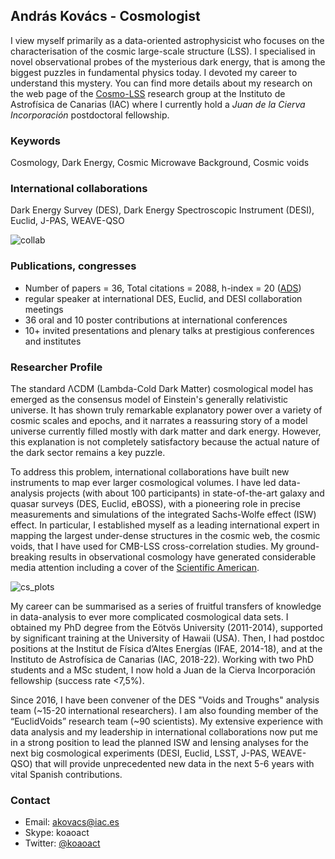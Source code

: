 ## András Kovács - Cosmologist

I view myself primarily as a data-oriented astrophysicist who focuses on the characterisation of the cosmic large-scale structure (LSS). I specialised in novel observational probes of the mysterious dark energy, that is among the biggest puzzles in fundamental physics today. I devoted my career to understand this mystery. You can find more details about my research on the web page of the [Cosmo-LSS](http://research.iac.es/proyecto/cosmolss/pages/en/about-contact.php) research group at the Instituto de Astrofísica de Canarias (IAC) where I currently hold a _Juan de la Cierva Incorporación_ postdoctoral fellowship.

### Keywords

Cosmology, Dark Energy, Cosmic Microwave Background, Cosmic voids

### International collaborations

Dark Energy Survey (DES), Dark Energy Spectroscopic Instrument (DESI), Euclid, J-PAS, WEAVE-QSO

![collab](https://user-images.githubusercontent.com/11870801/152979281-e02c008c-e9f6-48f4-ac8e-d78c57fc82f1.png)

### Publications, congresses
- Number of papers = 36,  Total citations = 2088,  h-index = 20 ([ADS](https://ui.adsabs.harvard.edu/public-libraries/Kalh3TzVTsyj5YNmtTE4oQ))
- regular speaker at international DES, Euclid, and DESI collaboration meetings
- 36 oral and 10 poster contributions at international conferences
- 10+ invited presentations and plenary talks at prestigious conferences and institutes

### Researcher Profile

The standard ΛCDM (Lambda-Cold Dark Matter) cosmological model has emerged as the consensus model of Einstein's generally relativistic universe. It has shown truly remarkable explanatory power over a variety of cosmic scales and epochs, and it narrates a reassuring story of a model universe currently filled mostly with dark matter and dark energy. However, this explanation is not completely satisfactory because the actual nature of the dark sector remains a key puzzle.

To address this problem, international collaborations have built new instruments to map ever larger cosmological volumes. I have led data-analysis projects (with about 100 participants) in state-of-the-art galaxy and quasar surveys (DES, Euclid, eBOSS), with a pioneering role in precise measurements and simulations of the integrated Sachs-Wolfe effect (ISW) effect. In particular, I established myself as a leading international expert in mapping the largest under-dense structures in the cosmic web, the cosmic voids, that I have used for CMB-LSS cross-correlation studies. My ground-breaking results in observational cosmology have generated considerable media attention including a cover of the [Scientific American](https://www.scientificamerican.com/article/the-emptiest-place-in-space/).

![cs_plots](https://user-images.githubusercontent.com/11870801/152980146-3a629d32-1445-4efc-9887-98c10812f922.png)

My career can be summarised as a series of fruitful transfers of knowledge in data-analysis to ever more complicated cosmological data sets. I obtained my PhD degree from the Eötvös University (2011-2014), supported by significant training at the University of Hawaii (USA). Then, I had postdoc positions at the Institut de Física d’Altes Energías (IFAE, 2014-18), and at the Instituto de Astrofísica de Canarias (IAC, 2018-22). Working with two PhD students and a MSc student, I now hold a Juan de la Cierva Incorporación fellowship (success rate <7,5%).

Since 2016, I have been convener of the DES "Voids and Troughs" analysis team (~15-20 international researchers). I am also founding member of the “EuclidVoids” research team (~90 scientists). My extensive experience with data analysis and my leadership in international collaborations now put me in a strong position to lead the planned ISW and lensing analyses for the next big cosmological experiments (DESI, Euclid, LSST, J-PAS, WEAVE-QSO) that will provide unprecedented new data in the next 5-6 years with vital Spanish contributions.

### Contact
 - Email: akovacs@iac.es
 - Skype: koaoact
 - Twitter: [@koaoact](https://twitter.com/koaoact)

